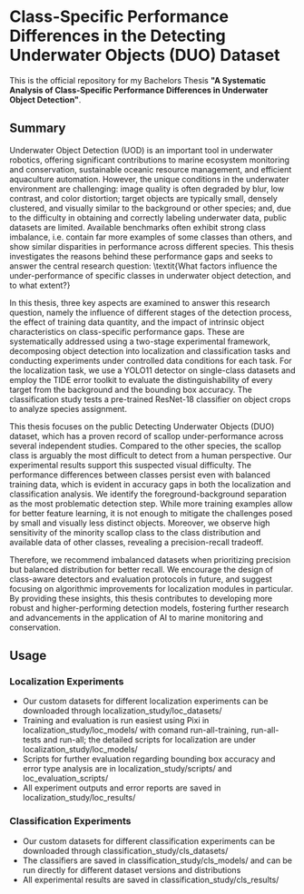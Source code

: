 # Class-Specific Performance Differences in the Detecting Underwater Objects (DUO) Dataset

This is the official repository for my Bachelors Thesis **"A Systematic Analysis of Class-Specific Performance Differences in Underwater Object Detection"**.

## Summary
Underwater Object Detection (UOD) is an important tool in underwater robotics, offering significant contributions to marine ecosystem monitoring and conservation, sustainable oceanic resource management, and efficient aquaculture automation. However, the unique conditions in the underwater environment are challenging: image quality is often degraded by blur, low contrast, and color distortion; target objects are typically small, densely clustered, and visually similar to the background or other species; and, due to the difficulty in obtaining and correctly labeling underwater data, public datasets are limited. Available benchmarks often exhibit strong class imbalance, i.e. contain far more examples of some classes than others, and show similar disparities in performance across different species. This thesis investigates the reasons behind these performance gaps and seeks to answer the central research question: \textit{What factors influence the under-performance of specific classes in underwater object detection, and to what extent?}

In this thesis, three key aspects are examined to answer this research question, namely the influence of different stages of the detection process, the effect of training data quantity, and the impact of intrinsic object characteristics on class-specific performance gaps. These are systematically addressed using a two-stage experimental framework, decomposing object detection into localization and classification tasks and conducting experiments under controlled data conditions for each task. For the localization task, we use a YOLO11 detector on single-class datasets and employ the TIDE error toolkit to evaluate the distinguishability of every target from the background and the bounding box accuracy. The classification study tests a pre-trained ResNet-18 classifier on object crops to analyze species assignment. 

This thesis focuses on the public  Detecting Underwater Objects (DUO) dataset, which has a proven record of scallop under-performance across several independent studies. Compared to the other species, the scallop class is arguably the most difficult to detect from a human perspective. Our experimental results support this suspected visual difficulty. The performance differences between classes persist even with balanced training data, which is evident in accuracy gaps in both the localization and classification analysis. We identify the foreground-background separation as the most problematic detection step. While more training examples allow for better feature learning, it is not enough to mitigate the challenges posed by small and visually less distinct objects. Moreover, we observe high sensitivity of the minority scallop class to the class distribution and available data of other classes, revealing a precision-recall tradeoff. 

Therefore, we recommend imbalanced datasets when prioritizing precision but balanced distribution for better recall. We encourage the design of class-aware detectors and evaluation protocols in future, and suggest focusing on algorithmic improvements for localization modules in particular. By providing these insights, this thesis contributes to developing more robust and higher-performing detection models, fostering further research and advancements in the application of AI to marine monitoring and conservation.

## Usage
### Localization Experiments
- Our custom datasets for different localization experiments can be downloaded through localization_study/loc_datasets/
- Training and evaluation is run easiest using Pixi in localization_study/loc_models/ with comand run-all-training, run-all-tests and run-all; the detailed scripts for localization are under localization_study/loc_models/
- Scripts for further evaluation regarding bounding box accuracy and error type analysis are in localization_study/scripts/ and loc_evaluation_scripts/
- All experiment outputs and error reports are saved in localization_study/loc_results/

### Classification Experiments
- Our custom datasets for different classification experiments can be downloaded through classification_study/cls_datasets/
- The classifiers are saved in classification_study/cls_models/ and can be run directly for different dataset versions and distributions 
- All experimental results are saved in classification_study/cls_results/
